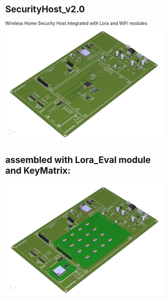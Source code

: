 # SecurityHost_v2.0
Wireless Home Security Host integrated with Lora and WiFi modules
![SecurityHost_v2.0_3D Module](/Sketch/Default.png)
# assembled with Lora_Eval module and KeyMatrix:
![SecurityHost_v2.0_3D Module_assembled](/Sketch/Default_assembled.png)
